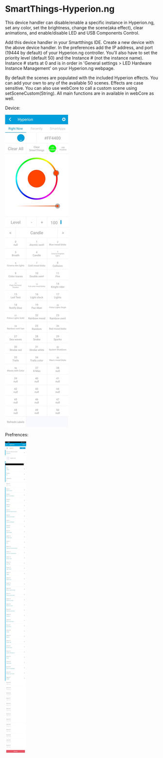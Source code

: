 # SmartThings-Hyperion.ng

This device handler can disable/enable a specific instance in Hyperion.ng, set any color, set the brightness, change the scene(aka effect), clear animations, and enable/disable LED and USB Components Control.

Add this device handler in your Smartthings IDE. Create a new device with the above device handler. In the preferences add the IP address, and port (19444 by default) of your Hyperion.ng controller.  You'll also have to set the priority level (default 50) and the Instance # (not the instance name).  Instance # starts at 0 and is in order in 'General settings > LED Hardware Instance Management' on your Hyperion.ng webpage.

By default the scenes are populated with the included Hyperion effects.  You can add your own to any of the available 50 scenes.  Effects are case sensitive.  You can also use webCore to call a custom scene using setSceneCustom(String).  All main functions are in available in webCore as well.

Device:

![Device](https://github.com/Sousanator/Smartthings-Hyperion.ng/blob/master/SmartThings_hyperion.png)

Prefrences:

![Preferences](https://github.com/Sousanator/Smartthings-Hyperion.ng/blob/master/SmartThings_hyperion_Prefrences.png)
